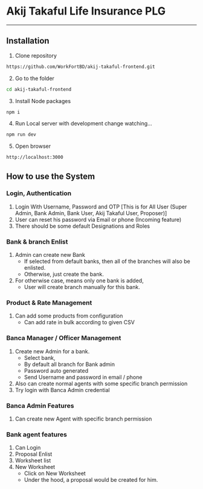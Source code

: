 # Akij Takaful Life Insurance PLG

---

## Installation

1. Clone repository

```bash
https://github.com/WorkFortBD/akij-takaful-frontend.git
```

2. Go to the folder

```bash
cd akij-takaful-frontend
```

3. Install Node packages

```bash
npm i
```

4. Run Local server with development change watching...

```bash
npm run dev
```

5. Open browser

```bash
http://localhost:3000
```

## How to use the System

### Login, Authentication
1. Login With Username, Password and OTP [This is for All User (Super Admin, Bank Admin, Bank User, Akij Takaful User, Proposer)]
1. User can reset his password via Email or phone (Incoming feature)
1. There should be some default Designations and Roles

### Bank & branch Enlist
1. Admin can create new Bank
   - If selected from default banks, then all of the branches will also be enlisted.
   - Otherwise, just create the bank.
1. For otherwise case, means only one bank is added, 
   - User will create branch manually for this bank.

### Product & Rate Management
1. Can add some products from configuration
    - Can add rate in bulk according to given CSV

### Banca Manager / Officer Management
1. Create new Admin for a bank.
   - Select bank,
   - By default all branch for Bank admin
   - Password auto generated
   - Send Username and password in email / phone
1. Also can create normal agents with some specific branch permission
1. Try login with Banca Admin credential

### Banca Admin Features
1. Can create new Agent with specific branch permission


### Bank agent features
1. Can Login
1. Proposal Enlist
1. Worksheet list
1. New Worksheet
   - Click on New Worksheet
   - Under the hood, a proposal would be created for him.
